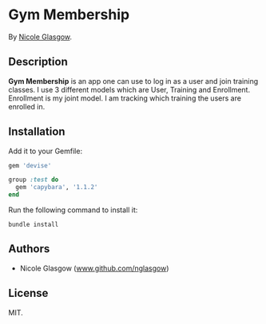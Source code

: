 # Gym Membership
<!-- If you'd like to use a logo instead uncomment this code and remove the text above this line

  ![Logo](URL to logo img file goes here)

-->

By [Nicole Glasgow](www.nicoleglasgow.org/).

## Description
**Gym Membership** is an app one can use to log in as a user and join training classes. I use 3 different models which are User, Training and Enrollment. Enrollment is my joint model. I am tracking which training the users are enrolled in.

## Installation

Add it to your Gemfile:

```ruby
gem 'devise'
```
```ruby
group :test do
  gem 'capybara', '1.1.2'
end
```

Run the following command to install it:

```console
bundle install
```

## Authors

* Nicole Glasgow (www.github.com/nglasgow)

## License

MIT.
